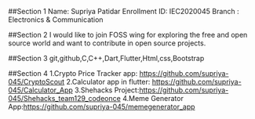 ##Section 1
Name: Supriya Patidar
Enrollment ID: IEC2020045
Branch : Electronics & Communication

##Section 2
I would like to join FOSS wing for exploring the free and open source world and want to contribute in open source projects.

##Section 3
git,github,C,C++,Dart,Flutter,Html,css,Bootstrap

##Section 4
1.Crypto Price Tracker app: https://github.com/supriya-045/CryptoScout
2.Calculator app in flutter: https://github.com/supriya-045/Calculator_App
3.Shehacks Project:https://github.com/supriya-045/Shehacks_team129_codeonce
4.Meme Generator App:https://github.com/supriya-045/memegenerator_app